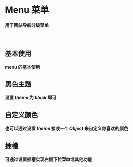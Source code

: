 <script setup>
import demo1 from './demo1.vue'
import demo2 from './demo2.vue'
import demo3 from './demo3.vue'
import demo4 from './demo4.vue'
import demo5 from './demo5.vue'
import demo6 from './demo6.vue'
import demo7 from './demo7.vue'
import demo8 from './demo8.vue'
import Attributes from './Attributes.vue'
import Theme from './theme.vue'
import Options from './options.vue'
import Event from './Events.vue'
import preview from '@/components/preview.vue'
</script>

# Menu 菜单

#### 用于网站导航分级菜单

<br/>

## 基本使用

#### menu 的基本使用

<div class="componetnsBox">
  <demo1/>
</div>
<preview compName="menu" demoName="demo1"/>

## 黑色主题

#### 设置 _theme_ 为 _black_ 即可

<div class="componetnsBox">
  <demo2/>
</div>
<preview compName="menu" demoName="demo2"/>

## 自定义颜色

#### 也可以通过设置 _theme_ 接收一个 _Object_ 来自定义你喜欢的颜色

<div class="componetnsBox">
  <demo3/>
</div>
<preview compName="menu" demoName="demo3"/>

## 插槽

#### 可通过设置插槽实现右侧下拉菜单或其他功能

<div class="componetnsBox">
  <demo4/>
</div>
<preview compName="menu" demoName="demo4"/>

<!-- ## 侧边菜单

#### 通过设置 type 为 horizontal 即可为侧边菜单

<div class="componetnsBox">
  <demo5/>
</div>
<preview compName="menu" demoName="demo5"/> -->


<!-- ## Attributes 参数

<Attributes/>
<br/>

## options API

<Options/>
<br/>

## theme API

<Theme/>
<br/>

## Event 事件

<Event/>
<br/> -->
